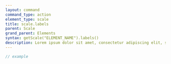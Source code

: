 ```yaml
---
layout: command
command_type: action
element_type: scale
title: scale.labels
parent: Scale
grand_parent: Elements
syntax: getScale("ELEMENT_NAME").labels()
description: Lorem ipsum dolor sit amet, consectetur adipiscing elit, sed do eiusmod tempor incididunt ut labore et dolore magna aliqua. Ut enim ad minim veniam, quis nostrud exercitation ullamco laboris nisi ut aliquip ex ea commodo consequat.
---
```


```javascript
// example
```
